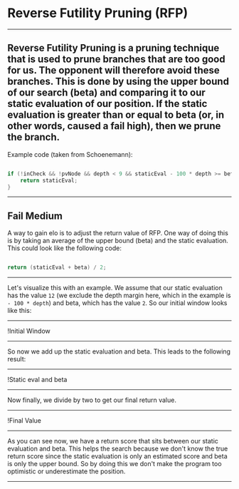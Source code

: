 # __Reverse Futility Pruning (RFP)__

---

Reverse Futility Pruning is a pruning technique that is used to prune branches that are too good for us. The opponent will therefore avoid these branches. This is done by using the upper bound of our search (beta) and comparing it to our static evaluation of our position. If the static evaluation is greater than or equal to beta (or, in other words, caused a fail high), then we prune the branch.
---

Example code (taken from Schoenemann):


```c++

if (!inCheck && !pvNode && depth < 9 && staticEval - 100 * depth >= beta) {
    return staticEval;
}

```

---

## __Fail Medium__
 
A way to gain elo is to adjust the return value of RFP. One way of doing this is by taking an average of the upper bound (beta) and the static evaluation. This could look like the following code:

```c++

return (staticEval + beta) / 2;

```

---

Let's visualize this with an example. We assume that our static evaluation has the value `12` (we exclude the depth margin here, which in the example is `- 100 * depth`) and beta, which has the value `2`. So our initial window looks like this:

---

!Initial Window

---

So now we add up the static evaluation and beta. This leads to the following result:

---

!Static eval and beta

---

Now finally, we divide by two to get our final return value.

---

!Final Value

---

As you can see now, we have a return score that sits between our static evaluation and beta. This helps the search because we don't know the true return score since the static evaluation is only an estimated score and beta is only the upper bound. So by doing this we don't make the program too optimistic or underestimate the position.

---